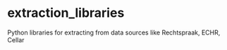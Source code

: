 # extraction_libraries
Python libraries for extracting from data sources like Rechtspraak, ECHR, Cellar
